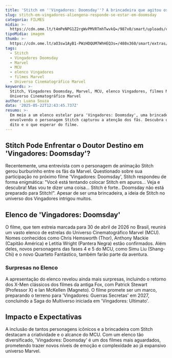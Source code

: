 ```yaml
---
title: 'Stitch em ''Vingadores: Doomsday''? A brincadeira que agitou os fãs da Marvel'
slug: stitch-em-vingadores-aliengena-responde-se-estar-em-doomsday
categoria: FILMES
midia: >-
  https://cdn.ome.lt/t4mPeNPG1Z2rgWvPMVRTmhTwvkQ=/987x0/smart/uploads/conteudo/fotos/Design_sem_nome18.png
tipoMidia: imagem
thumb: >-
  https://cdn.ome.lt/aO3sw1AyB1-PWzHDQUM7WhHEQ3s=/480x360/smart/extras/conteudos/Design_sem_nome18.png
tags:
  - Stitch
  - Vingadores Doomsday
  - Marvel
  - MCU
  - elenco Vingadores
  - filmes Marvel
  - Universo Cinematográfico Marvel
keywords: >-
  Stitch, Vingadores Doomsday, Marvel, MCU, elenco Vingadores, filmes Marvel,
  Universo Cinematográfico Marvel
author: Luana Souza
data: '2025-05-22T12:43:45.737Z'
resumo: >-
  Em meio a um elenco estelar para 'Vingadores: Doomsday', uma brincadeira
  envolvendo o personagem Stitch capturou a atenção dos fãs. Descubra o que foi
  dito e o que esperar do filme.
---
```


## Stitch Pode Enfrentar o Doutor Destino em 'Vingadores: Doomsday'?

<blockquote class="twitter-tweet"><a href="https://twitter.com/user/status/1925306639953047694"></a></blockquote>

Recentemente, uma entrevista com o personagem de animação Stitch gerou burburinho entre os fãs da Marvel. Questionado sobre sua participação no próximo filme 'Vingadores: Doomsday', Stitch respondeu de forma enigmática: "Você está tentando colocar Stitch em apuros... Veja e descubra! Mas vou te dizer uma coisa... Stitch é forte.. Doomsday não está preparado para Stitch!". Apesar de ser uma brincadeira, a ideia de Stitch no universo dos Vingadores intrigou muitos.

## Elenco de 'Vingadores: Doomsday'

O filme, que tem estreia marcada para 30 de abril de 2026 no Brasil, reunirá um vasto elenco de estrelas do Universo Cinematográfico Marvel (MCU). Nomes conhecidos como Chris Hemsworth (Thor), Anthony Mackie (Capitão América) e Letitia Wright (Pantera Negra) estão confirmados. Além deles, novos personagens das fases 4 e 5 do MCU, como Simu Liu (Shang-Chi) e o novo Quarteto Fantástico, também farão parte da aventura.

### Surpresas no Elenco

A apresentação do elenco revelou ainda mais surpresas, incluindo o retorno dos X-Men clássicos dos filmes da antiga Fox, com Patrick Stewart (Professor X) e Ian McKellen (Magneto). O filme promete ser um marco, preparando o terreno para 'Vingadores: Guerras Secretas' em 2027, concluindo a Saga do Multiverso iniciada em 'Vingadores: Ultimato'.

## Impacto e Expectativas

A inclusão de tantos personagens icônicos e a brincadeira com Stitch destacam a criatividade e o alcance do MCU. Com um elenco tão diversificado, 'Vingadores: Doomsday' é um dos filmes mais aguardados, prometendo trazer novos níveis de emoção e complexidade ao já expansivo universo Marvel.
